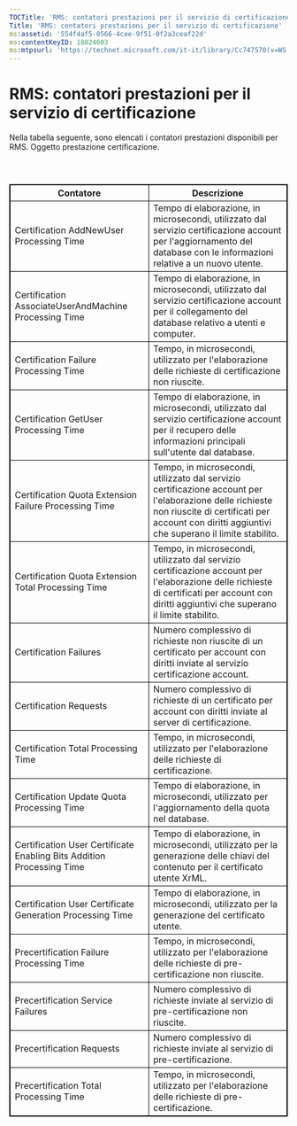 ```yaml
---
TOCTitle: 'RMS: contatori prestazioni per il servizio di certificazione'
Title: 'RMS: contatori prestazioni per il servizio di certificazione'
ms:assetid: '554f4af5-0566-4cee-9f51-0f2a3ceaf22d'
ms:contentKeyID: 18824603
ms:mtpsurl: 'https://technet.microsoft.com/it-it/library/Cc747570(v=WS.10)'
---
```


RMS: contatori prestazioni per il servizio di certificazione
============================================================

Nella tabella seguente, sono elencati i contatori prestazioni disponibili per RMS. Oggetto prestazione certificazione.

###  

 
<table style="border:1px solid black;">
<colgroup>
<col width="50%" />
<col width="50%" />
</colgroup>
<thead>
<tr class="header">
<th style="border:1px solid black;" >Contatore</th>
<th style="border:1px solid black;" >Descrizione</th>
</tr>
</thead>
<tbody>
<tr class="odd">
<td style="border:1px solid black;">Certification AddNewUser Processing Time</td>
<td style="border:1px solid black;">Tempo di elaborazione, in microsecondi, utilizzato dal servizio certificazione account per l'aggiornamento del database con le informazioni relative a un nuovo utente.</td>
</tr>
<tr class="even">
<td style="border:1px solid black;">Certification AssociateUserAndMachine Processing Time</td>
<td style="border:1px solid black;">Tempo di elaborazione, in microsecondi, utilizzato dal servizio certificazione account per il collegamento del database relativo a utenti e computer.</td>
</tr>
<tr class="odd">
<td style="border:1px solid black;">Certification Failure Processing Time</td>
<td style="border:1px solid black;">Tempo, in microsecondi, utilizzato per l'elaborazione delle richieste di certificazione non riuscite.</td>
</tr>
<tr class="even">
<td style="border:1px solid black;">Certification GetUser Processing Time</td>
<td style="border:1px solid black;">Tempo di elaborazione, in microsecondi, utilizzato dal servizio certificazione account per il recupero delle informazioni principali sull'utente dal database.</td>
</tr>
<tr class="odd">
<td style="border:1px solid black;">Certification Quota Extension Failure Processing Time</td>
<td style="border:1px solid black;">Tempo, in microsecondi, utilizzato dal servizio certificazione account per l'elaborazione delle richieste non riuscite di certificati per account con diritti aggiuntivi che superano il limite stabilito.</td>
</tr>
<tr class="even">
<td style="border:1px solid black;">Certification Quota Extension Total Processing Time</td>
<td style="border:1px solid black;">Tempo, in microsecondi, utilizzato dal servizio certificazione account per l'elaborazione delle richieste di certificati per account con diritti aggiuntivi che superano il limite stabilito.</td>
</tr>
<tr class="odd">
<td style="border:1px solid black;">Certification Failures</td>
<td style="border:1px solid black;">Numero complessivo di richieste non riuscite di un certificato per account con diritti inviate al servizio certificazione account.</td>
</tr>
<tr class="even">
<td style="border:1px solid black;">Certification Requests</td>
<td style="border:1px solid black;">Numero complessivo di richieste di un certificato per account con diritti inviate al server di certificazione.</td>
</tr>
<tr class="odd">
<td style="border:1px solid black;">Certification Total Processing Time</td>
<td style="border:1px solid black;">Tempo, in microsecondi, utilizzato per l'elaborazione delle richieste di certificazione.</td>
</tr>
<tr class="even">
<td style="border:1px solid black;">Certification Update Quota Processing Time</td>
<td style="border:1px solid black;">Tempo di elaborazione, in microsecondi, utilizzato per l'aggiornamento della quota nel database.</td>
</tr>
<tr class="odd">
<td style="border:1px solid black;">Certification User Certificate Enabling Bits Addition Processing Time</td>
<td style="border:1px solid black;">Tempo di elaborazione, in microsecondi, utilizzato per la generazione delle chiavi del contenuto per il certificato utente XrML.</td>
</tr>
<tr class="even">
<td style="border:1px solid black;">Certification User Certificate Generation Processing Time</td>
<td style="border:1px solid black;">Tempo di elaborazione, in microsecondi, utilizzato per la generazione del certificato utente.</td>
</tr>
<tr class="odd">
<td style="border:1px solid black;">Precertification Failure Processing Time</td>
<td style="border:1px solid black;">Tempo, in microsecondi, utilizzato per l'elaborazione delle richieste di pre-certificazione non riuscite.</td>
</tr>
<tr class="even">
<td style="border:1px solid black;">Precertification Service Failures</td>
<td style="border:1px solid black;">Numero complessivo di richieste inviate al servizio di pre-certificazione non riuscite.</td>
</tr>
<tr class="odd">
<td style="border:1px solid black;">Precertification Requests</td>
<td style="border:1px solid black;">Numero complessivo di richieste inviate al servizio di pre-certificazione.</td>
</tr>
<tr class="even">
<td style="border:1px solid black;">Precertification Total Processing Time</td>
<td style="border:1px solid black;">Tempo, in microsecondi, utilizzato per l'elaborazione delle richieste di pre-certificazione.</td>
</tr>
</tbody>
</table>
